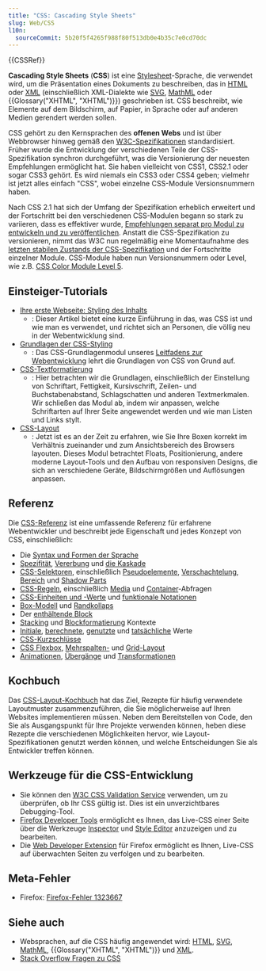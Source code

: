 ```yaml
---
title: "CSS: Cascading Style Sheets"
slug: Web/CSS
l10n:
  sourceCommit: 5b20f5f4265f988f80f513db0e4b35c7e0cd70dc
---
```


{{CSSRef}}

**Cascading Style Sheets** (**CSS**) ist eine [Stylesheet](/de/docs/Web/API/StyleSheet)-Sprache, die verwendet wird, um die Präsentation eines Dokuments zu beschreiben, das in [HTML](/de/docs/Web/HTML) oder [XML](/de/docs/Web/XML/XML_introduction) (einschließlich XML-Dialekte wie [SVG](/de/docs/Web/SVG), [MathML](/de/docs/Web/MathML) oder {{Glossary("XHTML", "XHTML")}}) geschrieben ist. CSS beschreibt, wie Elemente auf dem Bildschirm, auf Papier, in Sprache oder auf anderen Medien gerendert werden sollen.

CSS gehört zu den Kernsprachen des **offenen Webs** und ist über Webbrowser hinweg gemäß den [W3C-Spezifikationen](https://www.w3.org/Style/CSS/#specs) standardisiert. Früher wurde die Entwicklung der verschiedenen Teile der CSS-Spezifikation synchron durchgeführt, was die Versionierung der neuesten Empfehlungen ermöglicht hat. Sie haben vielleicht von CSS1, CSS2.1 oder sogar CSS3 gehört. Es wird niemals ein CSS3 oder CSS4 geben; vielmehr ist jetzt alles einfach "CSS", wobei einzelne CSS-Module Versionsnummern haben.

Nach CSS 2.1 hat sich der Umfang der Spezifikation erheblich erweitert und der Fortschritt bei den verschiedenen CSS-Modulen begann so stark zu variieren, dass es effektiver wurde, [Empfehlungen separat pro Modul zu entwickeln und zu veröffentlichen](https://www.w3.org/Style/CSS/current-work). Anstatt die CSS-Spezifikation zu versionieren, nimmt das W3C nun regelmäßig eine Momentaufnahme des [letzten stabilen Zustands der CSS-Spezifikation](https://www.w3.org/TR/css/) und der Fortschritte einzelner Module. CSS-Module haben nun Versionsnummern oder Level, wie z.B. [CSS Color Module Level 5](https://drafts.csswg.org/css-color-5/).

## Einsteiger-Tutorials

- [Ihre erste Webseite: Styling des Inhalts](/de/docs/Learn_web_development/Getting_started/Your_first_website/Styling_the_content)
  - : Dieser Artikel bietet eine kurze Einführung in das, was CSS ist und wie man es verwendet, und richtet sich an Personen, die völlig neu in der Webentwicklung sind.
- [Grundlagen der CSS-Styling](/de/docs/Learn_web_development/Core/Styling_basics)
  - : Das CSS-Grundlagenmodul unseres [Leitfadens zur Webentwicklung](/de/docs/Learn_web_development) lehrt die Grundlagen von CSS von Grund auf.
- [CSS-Textformatierung](/de/docs/Learn_web_development/Core/Text_styling)
  - : Hier betrachten wir die Grundlagen, einschließlich der Einstellung von Schriftart, Fettigkeit, Kursivschrift, Zeilen- und Buchstabenabstand, Schlagschatten und anderen Textmerkmalen. Wir schließen das Modul ab, indem wir anpassen, welche Schriftarten auf Ihrer Seite angewendet werden und wie man Listen und Links stylt.
- [CSS-Layout](/de/docs/Learn_web_development/Core/CSS_layout)
  - : Jetzt ist es an der Zeit zu erfahren, wie Sie Ihre Boxen korrekt im Verhältnis zueinander und zum Ansichtsbereich des Browsers layouten. Dieses Modul betrachtet Floats, Positionierung, andere moderne Layout-Tools und den Aufbau von responsiven Designs, die sich an verschiedene Geräte, Bildschirmgrößen und Auflösungen anpassen.

## Referenz

Die [CSS-Referenz](/de/docs/Web/CSS/Reference) ist eine umfassende Referenz für erfahrene Webentwickler und beschreibt jede Eigenschaft und jedes Konzept von CSS, einschließlich:

- Die [Syntax und Formen der Sprache](/de/docs/Web/CSS/Syntax)
- [Spezifität](/de/docs/Web/CSS/Specificity), [Vererbung](/de/docs/Web/CSS/Inheritance) und [die Kaskade](/de/docs/Web/CSS/Cascade)
- [CSS-Selektoren](/de/docs/Web/CSS/CSS_selectors), einschließlich [Pseudoelemente](/de/docs/Web/CSS/CSS_pseudo-elements), [Verschachtelung](/de/docs/Web/CSS/CSS_nesting), [Bereich](/de/docs/Web/CSS/CSS_scoping) und [Shadow Parts](/de/docs/Web/CSS/CSS_shadow_parts)
- [CSS-Regeln](/de/docs/Web/CSS/At-rule), einschließlich [Media](/de/docs/Web/CSS/CSS_media_queries) und [Container](/de/docs/Web/CSS/CSS_containment)-Abfragen
- [CSS-Einheiten und -Werte](/de/docs/Web/CSS/CSS_Values_and_Units) und [funktionale Notationen](/de/docs/Web/CSS/CSS_Functions)
- [Box-Modell](/de/docs/Web/CSS/CSS_box_model/Introduction_to_the_CSS_box_model) und [Randkollaps](/de/docs/Web/CSS/CSS_box_model/Mastering_margin_collapsing)
- Der [enthältende Block](/de/docs/Web/CSS/Containing_block)
- [Stacking](/de/docs/Web/CSS/CSS_positioned_layout/Understanding_z-index/Stacking_context) und [Blockformatierung](/de/docs/Web/CSS/CSS_display/Block_formatting_context) Kontexte
- [Initiale](/de/docs/Web/CSS/initial_value), [berechnete](/de/docs/Web/CSS/computed_value), [genutzte](/de/docs/Web/CSS/used_value) und [tatsächliche](/de/docs/Web/CSS/actual_value) Werte
- [CSS-Kurzschlüsse](/de/docs/Web/CSS/Shorthand_properties)
- [CSS Flexbox](/de/docs/Web/CSS/CSS_flexible_box_layout), [Mehrspalten-](/de/docs/Web/CSS/CSS_multicol_layout) und [Grid-Layout](/de/docs/Web/CSS/CSS_grid_layout)
- [Animationen](/de/docs/Web/CSS/CSS_animations), [Übergänge](/de/docs/Web/CSS/CSS_transitions) und [Transformationen](/de/docs/Web/CSS/CSS_transforms)

## Kochbuch

Das [CSS-Layout-Kochbuch](/de/docs/Web/CSS/Layout_cookbook) hat das Ziel, Rezepte für häufig verwendete Layoutmuster zusammenzuführen, die Sie möglicherweise auf Ihren Websites implementieren müssen. Neben dem Bereitstellen von Code, den Sie als Ausgangspunkt für Ihre Projekte verwenden können, heben diese Rezepte die verschiedenen Möglichkeiten hervor, wie Layout-Spezifikationen genutzt werden können, und welche Entscheidungen Sie als Entwickler treffen können.

## Werkzeuge für die CSS-Entwicklung

- Sie können den [W3C CSS Validation Service](https://jigsaw.w3.org/css-validator/) verwenden, um zu überprüfen, ob Ihr CSS gültig ist. Dies ist ein unverzichtbares Debugging-Tool.
- [Firefox Developer Tools](https://firefox-source-docs.mozilla.org/devtools-user/index.html) ermöglicht es Ihnen, das Live-CSS einer Seite über die Werkzeuge [Inspector](https://firefox-source-docs.mozilla.org/devtools-user/page_inspector/index.html) und [Style Editor](https://firefox-source-docs.mozilla.org/devtools-user/style_editor/index.html) anzuzeigen und zu bearbeiten.
- Die [Web Developer Extension](https://addons.mozilla.org/en-US/firefox/addon/web-developer/) für Firefox ermöglicht es Ihnen, Live-CSS auf überwachten Seiten zu verfolgen und zu bearbeiten.

## Meta-Fehler

- Firefox: [Firefox-Fehler 1323667](https://bugzil.la/1323667)

## Siehe auch

- Websprachen, auf die CSS häufig angewendet wird: [HTML](/de/docs/Web/HTML), [SVG](/de/docs/Web/SVG), [MathML](/de/docs/Web/MathML), {{Glossary("XHTML", "XHTML")}} und [XML](/de/docs/Web/XML/XML_introduction).
- [Stack Overflow Fragen zu CSS](https://stackoverflow.com/questions/tagged/css)

